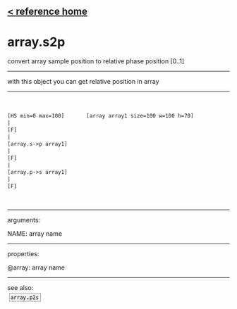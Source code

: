 [< reference home](index.html)
---

# array.s2p


convert array sample position to relative phase position
            [0..1]

---

with this object you can get relative position in array
<br>


---


```


[HS min=0 max=100]       [array array1 size=100 w=100 h=70]
|
[F]
|
[array.s->p array1]
|
[F]
|
[array.p->s array1]
|
[F]

            
```

---
arguments:

NAME: array name<br>

---
properties:

@array: array name<br>

---
see also:<br>
[![array.p2s](img/object_array.p2s.png)](array.p2s.html)
